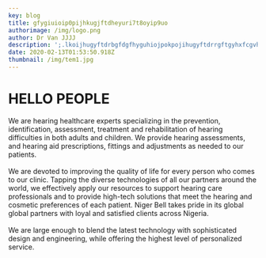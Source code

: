 ```yaml
---
key: blog
title: gfygiuioip0pijhkugjftdheyuri7t8oyip9uo
authorimage: /img/logo.png
author: Dr Van JJJJ
description: ';.lkoijhugyftdrbgfdgfhyguhiojpokpojihugyftdrrgftgyhxfcgvhbjnlkm;l,'';.''/ ,.mmnb'
date: 2020-02-13T01:53:50.918Z
thumbnail: /img/tem1.jpg
---
```

# **HELLO PEOPLE**

We are hearing healthcare experts specializing in the prevention, identification, assessment, treatment and rehabilitation of hearing difficulties in both adults and children. We provide hearing assessments, and hearing aid prescriptions, fittings and adjustments as needed to our patients.\
\
We are devoted to improving the quality of life for every person who comes to our clinic. Tapping the diverse technologies of all our partners around the world, we effectively apply our resources to support hearing care professionals and to provide high-tech solutions that meet the hearing and cosmetic preferences of each patient. Niger Bell takes pride in its global global partners with loyal and satisfied clients across Nigeria.\
\
We are large enough to blend the latest technology with sophisticated design and engineering, while offering the highest level of personalized service.

